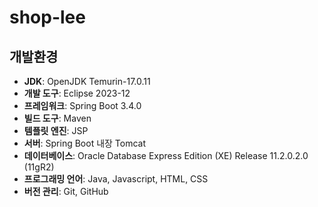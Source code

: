 # shop-lee

## 개발환경
- **JDK**: OpenJDK Temurin-17.0.11
- **개발 도구**: Eclipse 2023-12
- **프레임워크**: Spring Boot 3.4.0
- **빌드 도구**: Maven
- **템플릿 엔진**: JSP
- **서버**: Spring Boot 내장 Tomcat
- **데이터베이스**: Oracle Database Express Edition (XE) Release 11.2.0.2.0 (11gR2)
- **프로그래밍 언어**: Java, Javascript, HTML, CSS
- **버전 관리**: Git, GitHub
